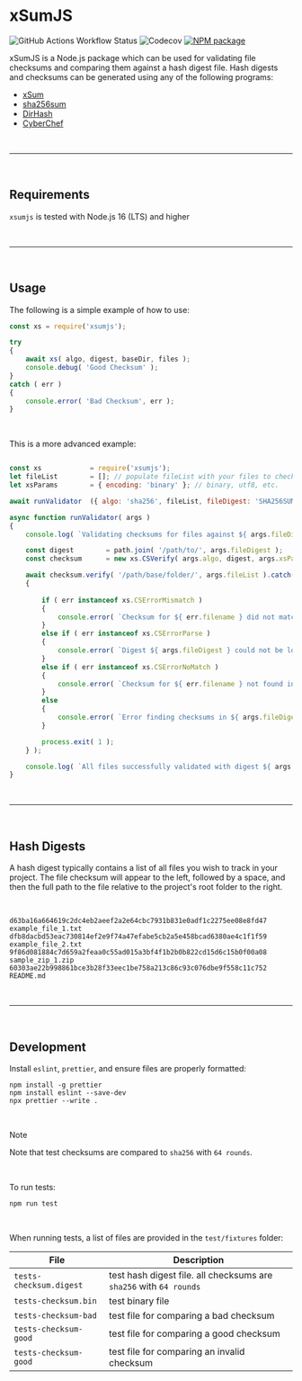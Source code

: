 # xSumJS

![GitHub Actions Workflow Status](https://img.shields.io/github/actions/workflow/status/Aetherinox/xsumjs/npm-tests.yml?logo=github&label=Tests&color=%23de1f6f)
![Codecov](https://img.shields.io/codecov/c/github/Aetherinox/xsumjs?token=MPAVASGIOG&logo=codecov&logoColor=FFFFFF&label=Coverage&color=354b9e)
[![NPM package](https://img.shields.io/npm/v/@aetherinox/xsumjs)](https://npm.im/@aetherinox/xsumjs)

xSumJS is a Node.js package which can be used for validating file checksums and comparing them against a hash digest file. Hash digests and checksums can be generated using any of the following programs:

-   [xSum](https://github.com/Aetherinox/xsum-hash-utility)
-   [sha256sum](https://help.ubuntu.com/community/HowToSHA256SUM)
-   [DirHash](https://idrassi.github.io/DirHash/)
-   [CyberChef](https://gchq.github.io/CyberChef/)

<br />

---

<br />

## Requirements

`xsumjs` is tested with Node.js 16 (LTS) and higher

<br />

---

<br />

## Usage

The following is a simple example of how to use:

```javascript
const xs = require('xsumjs');

try
{
    await xs( algo, digest, baseDir, files );
    console.debug( 'Good Checksum' );
}
catch ( err )
{
    console.error( 'Bad Checksum', err );
}
```

<br />

This is a more advanced example:

```javascript

const xs            = require('xsumjs');
let fileList        = []; // populate fileList with your files to check
let xsParams        = { encoding: 'binary' }; // binary, utf8, etc.

await runValidator  ({ algo: 'sha256', fileList, fileDigest: 'SHA256SUM.txt', xsParams });

async function runValidator( args )
{
    console.log( `Validating checksums for files against ${ args.fileDigest }` );

    const digest        = path.join( '/path/to/', args.fileDigest );
    const checksum      = new xs.CSVerify( args.algo, digest, args.xsParams );

    await checksum.verify( '/path/base/folder/', args.fileList ).catch( err =>
    {
        
        if ( err instanceof xs.CSErrorMismatch )
        {
            console.error( `Checksum for ${ err.filename } did not match digest ${ args.fileDigest }` );
        }
        else if ( err instanceof xs.CSErrorParse )
        {
            console.error( `Digest ${ args.fileDigest } could not be loaded`, err );
        }
        else if ( err instanceof xs.CSErrorNoMatch )
        {
            console.error( `Checksum for ${ err.filename } not found in digest ${ args.fileDigest }` );
        }
        else
        {
            console.error( `Error finding checksums in ${ args.fileDigest }`, err );
        }

        process.exit( 1 );
    } );

    console.log( `All files successfully validated with digest ${ args.fileDigest }` );
}
```

<br />

---

<br />

## Hash Digests

A hash digest typically contains a list of all files you wish to track in your project. The file checksum will appear to the left, followed by a space, and then the full path to the file relative to the project's root folder to the right.

<br />

```
d63ba16a664619c2dc4eb2aeef2a2e64cbc7931b831e0adf1c2275ee08e8fd47  example_file_1.txt
dfb8dacbd53eac730814ef2e9f74a47efabe5cb2a5e458bcad6380ae4c1f1f59  example_file_2.txt
9f86d081884c7d659a2feaa0c55ad015a3bf4f1b2b0b822cd15d6c15b0f00a08  sample_zip_1.zip
60303ae22b998861bce3b28f33eec1be758a213c86c93c076dbe9f558c11c752  README.md
```

<br />

---

<br />

## Development

Install `eslint`, `prettier`, and ensure files are properly formatted:

```shell
npm install -g prettier
npm install eslint --save-dev
npx prettier --write .
```

<br />

> [!NOTE]
> Note that test checksums are compared to `sha256` with `64 rounds`.

<br />

To run tests:

```shell
npm run test
```

<br />

When running tests, a list of files are provided in the `test/fixtures` folder:

| File                    | Description                                                        |
| ----------------------- | ------------------------------------------------------------------ |
| `tests-checksum.digest` | test hash digest file. all checksums are `sha256` with `64 rounds` |
| `tests-checksum.bin`    | test binary file                                                   |
| `tests-checksum-bad`    | test file for comparing a bad checksum                             |
| `tests-checksum-good`   | test file for comparing a good checksum                            |
| `tests-checksum-good`   | test file for comparing an invalid checksum                        |
